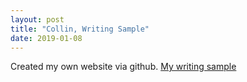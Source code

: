 ```yaml
---
layout: post
title: "Collin, Writing Sample"
date: 2019-01-08
---
```


Created my own website via github.
<a href="https://collinhu.github.io/writing_sample/">My writing sample</a>

